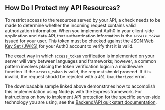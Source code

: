 ## How Do I Protect my API Resources?

To restrict access to the resources served by your API, a check needs to be made to determine whether the incoming request contains valid authorization information. When you implement Auth0 in your client-side application and data API, that authentication information is the `access_token` issued for your user. This token must be checked against the [JSON Web Key Set (JWKS)]() for your Auth0 account to verify that it is valid.

The exact way in which `access_token` verification is implemented on your server will vary between languages and frameworks; however, a common pattern involves placing the token verification logic in a middleware function. If the `access_token` is valid, the request should proceed. If it is invalid, the request should be rejected with a `401 Unauthorized` error.

The downloadable sample linked above demonstrates how to accomplish this implementation using Node.js with the Express framework. For instructions on how to implement API protection for the specific server-side technology you are using, see the [Backend/API quickstart documentation](/docs/quickstart/backend).
